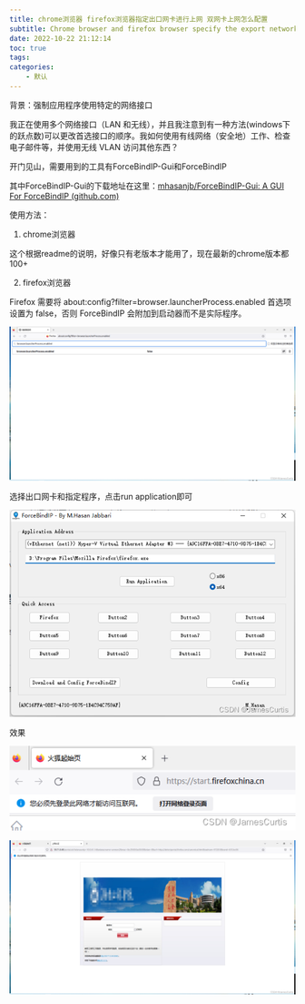 ```yaml
---
title: chrome浏览器 firefox浏览器指定出口网卡进行上网 双网卡上网怎么配置
subtitle: Chrome browser and firefox browser specify the export network card for Internet access How to configure dual network card for Internet access
date: 2022-10-22 21:12:14
toc: true
tags: 
categories: 
    - 默认
---
```


背景：强制应用程序使用特定的网络接口

我正在使用多个网络接口（LAN 和无线），并且我注意到有一种方法(windows下的跃点数)可以更改首选接口的顺序。我如何使用有线网络（安全地）工作、检查电子邮件等，并使用无线 VLAN 访问其他东西？

开门见山，需要用到的工具有ForceBindIP-Gui和ForceBindIP

其中ForceBindIP-Gui的下载地址在这里：[mhasanjb/ForceBindIP-Gui: A GUI For ForceBindIP (github.com)](https://github.com/mhasanjb/ForceBindIP-Gui)

使用方法：

1. chrome浏览器

这个根据readme的说明，好像只有老版本才能用了，现在最新的chrome版本都100+

2. firefox浏览器

Firefox 需要将 about:config?filter=browser.launcherProcess.enabled 首选项设置为 false，否则 ForceBindIP 会附加到启动器而不是实际程序。

![16936512345391693651233887.png](https://raw.githubusercontent.com/james-curtis/blog-img/img/img/16936512345391693651233887.png)

选择出口网卡和指定程序，点击run application即可

![16936512455351693651245225.png](https://raw.githubusercontent.com/james-curtis/blog-img/img/img/16936512455351693651245225.png)

 效果

![16936512565411693651256481.png](https://raw.githubusercontent.com/james-curtis/blog-img/img/img/16936512565411693651256481.png)

![16936512665391693651266038.png](https://raw.githubusercontent.com/james-curtis/blog-img/img/img/16936512665391693651266038.png)
